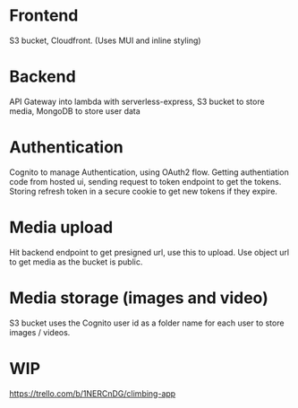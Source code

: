 # Frontend

S3 bucket, Cloudfront. (Uses MUI and inline styling) <br />

# Backend

API Gateway into lambda with serverless-express, S3 bucket to store media, MongoDB to store user data <br />

# Authentication

Cognito to manage Authentication, using OAuth2 flow. Getting authentiation code from hosted ui, sending request to token endpoint to get the tokens. Storing refresh token in a secure cookie to get new tokens if they expire. <br />

# Media upload

Hit backend endpoint to get presigned url, use this to upload. Use object url to get media as the bucket is public. <br/>

# Media storage (images and video)

S3 bucket uses the Cognito user id as a folder name for each user to store images / videos. <br/>

# WIP

https://trello.com/b/1NERCnDG/climbing-app
